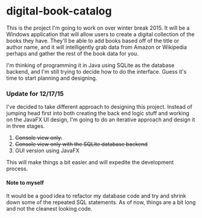 # digital-book-catalog

This is the project I'm going to work on over winter break 2015.  It will be a Windows application
that will allow users to create a digital collection of the books they have.  They'll be able to add
books based off of the title or author name, and it will intelligently grab data from Amazon or
Wikipedia perhaps and gather the rest of the book data for you.

I'm thinking of programming it in Java using SQLite as the database backend, and I'm still trying to
decide how to do the interface.  Guess it's time to start planning and designing.  

### Update for 12/17/15
I've decided to take different approach to designing this project.  Instead of jumping head first into
both creating the back end logic stuff and working on the JavaFX UI design, I'm going to do an iterative
approach and design it in three stages.

1. ~~Console view only.~~
2. ~~Console view only with the SQLite database backend~~
3. GUI version using JavaFX

This will make things a bit easier and will expedite the development process.

#### Note to myself
It would be a good idea to refactor my database code and try and shrink down some of the repeated SQL
statements.  As of now, things are a bit long and not the cleanest looking code.

